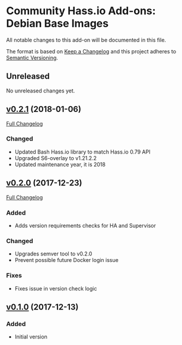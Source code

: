 # Community Hass.io Add-ons: Debian Base Images

All notable changes to this add-on will be documented in this file.

The format is based on [Keep a Changelog][keep-a-changelog]
and this project adheres to [Semantic Versioning][semantic-versioning].

## Unreleased

No unreleased changes yet.

## [v0.2.1] (2018-01-06)

[Full Changelog][v0.2.0-v0.2.1]

### Changed

- Updated Bash Hass.io library to match Hass.io 0.79 API
- Upgraded S6-overlay to v1.21.2.2
- Updated maintenance year, it is 2018

## [v0.2.0] (2017-12-23)

[Full Changelog][v0.1.0-v0.2.0]

### Added

- Adds version requirements checks for HA and Supervisor

### Changed

- Upgrades semver tool to v0.2.0
- Prevent possible future Docker login issue

### Fixes

- Fixes issue in version check logic

## [v0.1.0] (2017-12-13)

### Added

- Initial version

[keep-a-changelog]: http://keepachangelog.com/en/1.0.0/
[semantic-versioning]: http://semver.org/spec/v2.0.0.html
[v0.1.0-v0.2.0]: https://github.com/hassio-addons/addon-base/compare/v0.1.0...v0.2.0
[v0.1.0]: https://github.com/hassio-addons/addon-debian-base/tree/v0.1.0
[v0.2.0-v0.2.1]: https://github.com/hassio-addons/addon-base/compare/v0.2.0...v0.2.1
[v0.2.0]: https://github.com/hassio-addons/addon-debian-base/tree/v0.2.0
[v0.2.1]: https://github.com/hassio-addons/addon-debian-base/tree/v0.2.1